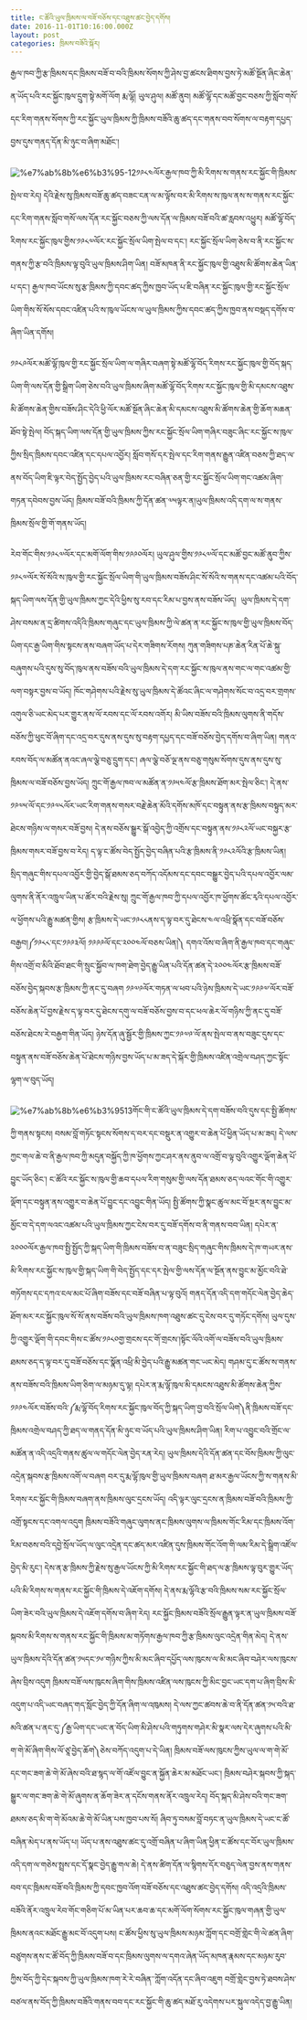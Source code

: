 ```yaml
---
title: ང་ཚོའི་ཡུལ་ཁྲིམས་ལ་བཟོ་བཅོས་དང་འཐུས་ཚང་བྱེད་དགོས།
date: 2016-11-01T10:16:00.000Z
layout: post
categories: ཁྲིམས་བཟོའི་སྐོར།
---
```


རྒྱལ་ཁབ་ཀྱི་རྩ་ཁྲིམས་དང་ཁྲིམས་བཟོ་བ་བའི་ཁྲིམས་སོགས་ཀྱི་ཤེས་བྱ་ཚངས་ཐིགས་བྱས་ཏེ་མཚོ་སྔོན་ཞིང་ཆེན་ན་ཡོད་པའི་རང་སྐྱོང་ཁུལ་དྲུག་སྟེ་མགོ་ལོག རྨ་ལྷོ། ཡུལ་ཤུལ། མཚོ་ནུབ། མཚོ་ལྷོ་དང་མཚོ་བྱང་བཅས་ཀྱི་སློབ་གསོ་དང་རིག་གནས་སོགས་ཀྱི་རང་སྐྱོང་ཡུལ་ཁྲིམས་ཀྱི་ཁྲིམས་བཟོའི་ཆུ་ཚད་དང་གནས་བབ་སོགས་ལ་བརྟག་དཔྱད་བྱས་དུས་གནད་དོན་མི་ཉུང་བ་ཞིག་མཐོང་།

![%e7%ab%8b%e6%b3%95-12](http://trimleng.cn/wp-content/uploads/2016/08/立法-12.jpeg)༡༩༨༤ལོར་རྒྱལ་ཁབ་ཀྱི་མི་རིགས་ས་གནས་རང་སྐྱོང་གི་ཁྲིམས་སྤེལ་བ་རེད། དེའི་རྗེས་སུ་ཁྲིམས་བཟོ་ཆུ་ཚད་བཟང་ངན་ལ་མ་ལྟོས་བར་མི་རིགས་ས་ཁུལ་ནས་ས་གནས་རང་སྐྱོང་དང་རིག་གནས་སློབ་གསོ་ལས་དོན་རང་སྐྱོང་བཅས་ཀྱི་ལས་དོན་ལ་ཁྲིམས་བཟོ་བའི་ཚ་རླབས་འཕྱུར། མཚོ་ལྷོ་བོད་རིགས་རང་སྐྱོང་ཁུལ་གྱིས་༡༩༨༧ལོར་རང་སྐྱོང་སྲོལ་ཡིག་སྤེལ་བ་དང་། རང་སྐྱོང་སྲོལ་ཡིག་ཅེས་བ་ནི་རང་སྐྱོང་ས་གནས་ཀྱི་རྩ་བའི་ཁྲིམས་ལྟ་བུའི་ཡུལ་ཁྲིམས་ཤིག་ཡིན། བཟོ་མཁན་ནི་རང་སྐྱོང་ཁུལ་གྱི་འཐུས་མི་ཚོགས་ཆེན་ཡིན་པ་དང་། རྒྱལ་ཁབ་ཡོངས་སུ་རྩ་ཁྲིམས་ཀྱི་དབང་ཚད་ཀྱིས་ཁྱབ་ཡོད་པ་ཇི་བཞིན་རང་སྐྱོང་ཁུལ་གྱི་རང་སྐྱོང་སྲོལ་ཡིག་གིས་སོ་སོས་དབང་འཛིན་པའི་ས་ཁུལ་ཡོངས་ལ་ཡུལ་ཁྲིམས་ཀྱིས་དབང་ཚད་ཀྱིས་ཁྱབ་ནས་བསྡད་དགོས་བ་ཞིག་ཡིན་དགོས།

༡༩༨༩ལོར་མཚོ་ལྷོ་ཁུལ་གྱི་རང་སྐྱོང་སྲོལ་ཡིག་ལ་གཞིར་བཞག་སྟེ་མཚོ་ལྷོ་བོད་རིགས་རང་སྐྱོང་ཁུལ་གྱི་བོད་སྐད་ཡིག་གི་ལས་དོན་གྱི་སྒྲིག་ཡིག་ཅེས་བའི་ཡུལ་ཁྲིམས་ཞིག་མཚོ་ལྷོ་བོད་རིགས་རང་སྐྱོང་ཁུལ་གྱི་མི་དམངས་འཐུས་མི་ཚོགས་ཆེན་གྱིས་བཟོས་ཤིང་དེའི་ཕྱི་ལོར་མཚོ་སྔོན་ཞིང་ཆེན་མི་དམངས་འཐུས་མི་ཚོགས་ཆེན་གྱི་ཆོག་མཆན་ཐོབ་སྟེ་སྤེལ། བོད་སྐད་ཡིག་ལས་དོན་གྱི་ཡུལ་ཁྲིམས་ཀྱིས་རང་སྐྱོང་སྲོལ་ཡིག་གཞིར་བཟུང་ཞིང་རང་སྐྱོང་ས་ཁུལ་ཀྱིས་སྲིད་ཁྲིམས་དབང་འཛིན་དང་དཔལ་འབྱོར། སློབ་གསོ་དར་སྤེལ་དང་རིག་གནས་རྒྱུན་འཛིན་བཅས་ཀྱི་ཐད་ལ་ནས་བོད་ཡིག་ཇི་ལྟར་བེད་སྤྱོད་བྱེད་པའི་ཡུལ་ཁྲིམས་རང་བཞིན་ཅན་གྱི་རང་སྐྱོང་སྲོལ་ཡིག་གང་འཚམ་ཞིག་གཏན་དབེབས་བྱས་ཡོད། ཁྲིམས་བཟོ་བའི་ཁྲིམས་ཀྱི་དོན་ཚན་༧༥ལྟར་ན།ཡུལ་ཁྲིམས་འདི་དག་ལ་ས་གནས་ཁྲིམས་སྲོལ་གྱི་གོ་གནས་ཡོད།

རེབ་གོང་གིས་༡༩༨༧ལོར་དང་མགོ་ལོག་གིས་༡༩༩༠ལོར། ཡུལ་ཤུལ་གྱིས་༡༩༨༧ལོ་དང་མཚོ་བྱང་མཚོ་ནུབ་ཀྱིས་༡༩༨༧ལོར་སོ་སོའི་ས་ཁུལ་གྱི་རང་སྐྱོང་སྲོལ་ཡིག་གི་ཡུལ་ཁྲིམས་བཟོས་ཤིང་སོ་སོའི་ས་གནས་དང་འཚམ་པའི་བོད་སྐད་ཡིག་ལས་དོན་གྱི་ཡུལ་ཁྲིམས་ཀྱང་དེའི་ཕྱིས་སུ་རབ་དང་རིམ་པ་བྱས་ནས་བཟོས་ཡོད།  ཡུལ་ཁྲིམས་དེ་དག་ཤེས་བསམ་ན་དྲ་ཚིགས་འདིའི་ཁྲིམས་གཞུང་དང་ཡུལ་ཁྲིམས་ཀྱི་ལེ་ཚན་ན་རང་སྐྱོང་ས་ཁུལ་གྱི་ཡུལ་ཁྲིམས་བོད་ཡིག་དང་རྒྱ་ཡིག་གིས་སྟངས་ནས་བཞག་ཡོད་པ་དེར་གཟིགས་རོགས། ཀུན་གཟིགས་པཎ་ཆེན་རིན་པོ་ཆེ་སྐུ་བཞུགས་པའི་དུས་སུ་བོད་ཁུལ་ནས་བཟོས་བའི་ཡུལ་ཁྲིམས་དེ་དག་རང་སྐྱོང་ས་ཁུལ་ནས་གང་ལ་གང་འཚམ་གྱི་ལག་བསྟར་བྱས་བ་ཡོད། ཁོང་གཤེགས་པའི་རྗེས་སུ་ཡུལ་ཁྲིམས་དེ་ཚོའང་ཞིང་ལ་གཤེགས་སོང་བ་འདྲ་བར་གྲགས་འགུལ་ཅི་ཡང་མེད་པར་གྱུར་ནས་ལོ་རབས་དང་ལོ་རབས་འགོར། མི་ཡིས་བཟོས་བའི་ཁྲིམས་ལུགས་ནི་གདོས་བཅོས་ཀྱི་ཕུང་བོ་ཞིག་དང་འདྲ་བར་དུས་ནས་དུས་སུ་བརྟག་དཔྱད་དང་བཟོ་བཅོས་བྱེད་དགོས་བ་ཞིག་ཡིན། གནའ་རབས་བོད་ལ་མཚོན་ནའང་ཞལ་ལྕེ་བཅུ་དྲུག་དང་། ཞལ་ལྕེ་བཅོ་ལྔ་ནས་བཅུ་གསུམ་སོགས་དུས་ནས་དུས་སུ་ཁྲིམས་ལ་བཟོ་བཅོས་བྱས་ཡོད། ཀྲུང་གོ་རྒྱལ་ཁབ་ལ་མཚོན་ན་༡༩༥༤ལོ་རྩ་ཁྲིམས་ཐོག་མར་སྤེལ་ཅིང་། དེ་ནས་༡༩༧༥་ལོ་དང་༡༩༧༨ལོར་ཡང་རིག་གནས་གསར་བརྗེ་ཆེན་མོའི་དགོས་མཁོ་དང་བསྟུན་ནས་རྩ་ཁྲིམས་བསྟུད་མར་ཐེངས་གཉིས་ལ་གསར་བཟོ་བྱས། དེ་ནས་བཅོས་སྒྱུར་སྒོ་འབྱེད་ཀྱི་འགྲོས་དང་བསྟུན་ནས་༡༩༨༢ལོ་ཡང་བསྐྱར་རྩ་ཁྲིམས་གསར་བཟོ་བྱས་བ་རེད། ད་ལྟ་ང་ཚོས་བེད་སྤྱོད་བྱེད་བཞིན་པའི་རྩ་ཁྲིམས་ནི་༡༩༨༢ལོའི་རྩ་ཁྲིམས་ཡིན། སྲིད་གཞུང་གིས་དཔལ་འབྱོར་གྱི་བྱེད་སྒོ་ཐམས་ཅད་བཀོད་འདོམས་དང་དབང་བསྒྱུར་བྱེད་པའི་དཔལ་འབྱོར་ལམ་ལུགས་ནི་ནོར་འཁྲུལ་ཡིན་པ་ཚོར་བའི་རྗེས་སུ། ཀྲུང་གོ་རྒྱལ་ཁབ་ཀྱི་དཔལ་འབྱོར་ཁ་ཕྱོགས་ཚོང་རྭའི་དཔལ་འབྱོར་ལ་ཕྱོགས་པའི་རྒྱུ་མཚན་གྱིས། རྩ་ཁྲིམས་དེ་ཡང་༡༩༨༨ནས་ད་ལྟ་བར་དུ་ཐེངས་༤ལ་འཕྲི་སྣོན་དང་བཟོ་བཅོས་བརྒྱབ།༼༡༩༨༨་དང་༡༩༩༣ལོ། ༡༩༩༩ལོ་དང་༢༠༠༤ལོ་བཅས་ཡིན།༽ དགའ་འོས་བ་ཞིག་ནི་རྒྱལ་ཁབ་དང་གཞུང་གིས་འགྲོ་བ་མིའི་ཐོབ་ཐང་གི་སྲུང་སྐྱོབ་ལ་ཁག་ཐེག་བྱེད་རྒྱུ་ཡིན་པའི་དོན་ཚན་དེ་༢༠༠༤ལོར་རྩ་ཁྲིམས་བཟོ་བཅོས་བྱེད་སྐབས་རྩ་ཁྲིམས་ཀྱི་ནང་དུ་བཞག ༡༩༧༩ལོར་གཏན་ལ་ཕབ་པའི་ཉེས་ཁྲིམས་དེ་ཡང་༡༩༩༧་ལོར་བཟོ་བཅོས་ཆེན་པོ་བྱས་རྗེས་ད་ལྟ་བར་དུ་ཐེངས་དགུ་ལ་བཟོ་བཅོས་བྱས་བ་དང་ཕལ་ཆེར་ལོ་གཉིས་ཀྱི་ནང་དུ་བཟོ་བཅོས་ཐེངས་རེ་བརྒྱག་གིན་ཡོད། ཉེས་དོན་ཞུ་སྦྱོར་གྱི་ཁྲིམས་ཀྱང་༡༩༧༩་ལོ་ནས་སྤེལ་བ་ནས་བཟུང་དུས་དང་བསྟུན་ནས་བཟོ་བཅོས་ཆེན་པོ་ཐེངས་གཉིས་བྱས་ཡོད་པ་མ་ཟད་དེ་སྐོར་གྱི་ཁྲིམས་འཛིན་འགྲེལ་བཤད་ཀྱང་སྟོང་ལྷག་ལ་བུད་ཡོད།

![%e7%ab%8b%e6%b3%9513](http://trimleng.cn/wp-content/uploads/2016/08/立法13-300x162.jpeg)གོང་གི་ང་ཚོའི་ཡུལ་ཁྲིམས་དེ་དག་བཟོས་བའི་དུས་དང་སྤྱི་ཚོགས་ཀྱི་གནས་སྟངས། བསམ་བློ་གཏོང་སྟངས་སོགས་ད་བར་དང་བསྡུར་ན་འགྱུར་བ་ཆེན་པོ་ཕྱིན་ཡོད་པ་མ་ཟད། དེ་ལས་ཀྱང་གལ་ཆེ་བ་ནི་རྒྱལ་ཁབ་ཀྱི་མདུན་བསྐྱོད་ཀྱི་ཁ་ཕྱོགས་ཀྱང་ཤར་ནས་ནུབ་ལ་འགྲོ་བ་ལྟ་བུའི་འགྱུར་ལྡོག་ཆེན་པོ་བྱུང་ཡོད་ཅིང་། ང་ཚོའི་རང་སྐྱོང་ས་ཁུལ་གྱི་ཆབ་དཔལ་རིག་གསུམ་གྱི་ལས་དོན་ཐམས་ཅད་ལའང་གོང་གི་འགྱུར་ལྡོག་དང་བསྟུན་ནས་འགྱུར་བ་ཆེན་པོ་བྱུང་དང་འབྱུང་གིན་ཡོད། སྤྱི་ཚོགས་ཀྱི་སྣང་ཚུལ་མང་བོ་སྔར་ནས་བྱུང་མ་མྱོང་བ་དེ་དག་ལའང་འཚམ་པའི་ཡུལ་ཁྲིམས་ཀྱང་ངེས་བར་དུ་བཟོ་དགོས་བ་ནི་གནས་བབ་ཡིན། དཔེར་ན་༢༠༠༠ལོར་རྒྱལ་ཁབ་སྤྱི་སྤྱོད་ཀྱི་སྐད་ཡིག་གི་ཁྲིམས་བཟོས་བ་ན་བཟུང་སྲིད་གཞུང་གིས་ཁྲིམས་དེ་ཁ་གཡར་ནས་མི་རིགས་རང་སྐྱོང་ས་ཁུལ་གྱི་སྐད་ཡིག་གི་བེད་སྤྱོད་དང་དར་སྤེལ་གྱི་ལས་དོན་ལ་སྔོན་ནས་བྱུང་མ་མྱོང་བའི་ཐེ་གཏོགས་དང་དཀའ་ངལ་མང་པོ་ཞིག་བཟོས་དང་བཟོ་བཞིན་པ་ལྟ་བུའོ། གནད་དོན་འདི་དག་གདོང་ལེན་བྱེད་ཆེད་ཐོག་མར་རང་སྐྱོང་ཁུལ་སོ་སོ་ནས་བཟོས་བའི་ཡུལ་ཁྲིམས་ཁག་འཐུས་ཚང་དུ་ངེས་བར་དུ་གཏོང་དགོས། ཡུལ་དུས་ཀྱི་འགྱུར་ལྡོག་གི་དབང་གིས་ང་ཚོས་༡༩༨༠གྱ་གྲངས་དང་གོ་གྲངས་།སྟོང་ལོའི་འགོ་ལ་བཟོས་བའི་ཡུལ་ཁྲིམས་ཐམས་ཅད་ད་ལྟ་བར་དུ་བཟོ་བཅོས་དང་སྣོན་འཕྲི་མི་བྱེད་པའི་རྒྱུ་མཚན་གང་ཡང་མེད། གཤམ་དུ་ང་ཚོས་ས་གནས་ནས་བཟོས་བའི་ཁྲིམས་ཡིག་ཅིག་ལ་མཉམ་དུ་ལྟ། དཔེར་ན་རྨ་ལྷོ་ཁུལ་མི་དམངས་འཐུས་མི་ཚོགས་ཆེན་ཀྱིས་༡༩༩༤ལོར་བཟོས་བའི་༼རྨ་ལྷོ་བོད་རིགས་རང་སྐྱོང་ཁུལ་བོད་ཀྱི་སྐད་ཡིག་བྱ་བའི་སྲོལ་ཡིག༽ནི་ཁྲིམས་བཟོ་དང་ཁྲིམས་འགྲེལ་བཤད་ཀྱི་ཐད་ལ་གནད་དོན་མི་ཉུང་བ་ཡོད་པའི་ཡུལ་ཁྲིམས་ཤིག་ཡིན། རིག་པ་འབྱུང་བའི་གྲོང་ལ་མཚོན་ན་འདི་འདྲའི་གནས་ཚུལ་ལ་གདོང་ལེན་བྱེད་རན་རེད། ཡུལ་ཁྲིམས་དེའི་དོན་ཚན་དང་བོས་ཁྲིམས་ཀྱི་ལུང་འདྲེན་སྐབས་རྩ་ཁྲིམས་འགོ་ལ་བཞག བར་དུ་རྨ་ལྷོ་ཁུལ་གྱི་ཡུལ་ཁྲིམས་བཞག ཐ་མར་རྒྱལ་ཡོངས་ཀྱི་ས་གནས་མི་རིགས་རང་སྐྱོང་གི་ཁྲིམས་བཞག་ནས་ཁྲིམས་ལུང་དྲངས་ཡོད། འདི་ལྟར་ལུང་དྲངས་ན་ཁྲིམས་བཟོ་བའི་ཁྲིམས་ཀྱི་འགྲོ་སྟངས་དང་འགལ་འདུག ཁྲིམས་བཟོའི་གཞུང་ལུགས་ནང་ཁྲིམས་ལུགས་ལ་ཁྲིམས་གོང་རིམ་དང་ཁྲིམས་འོག་རིམ་བཅས་བའི་དབྱེ་སྲོལ་ཡོད་ལ་ལུང་འདྲེན་དང་ཚད་མར་འཛིན་དུས་ཁྲིམས་གོང་འོག་གི་ལམ་རིམ་དེ་སྒྲིག་འཛོལ་བྱེད་མི་རུང་། དེས་ན་རྩ་ཁྲིམས་ཀྱི་རྗེས་སུ་རྒྱལ་ཡོངས་ཀྱི་མི་རིགས་རང་སྐྱོང་གི་ཐད་ལ་རྩ་ཁྲིམས་ལྟ་བུར་གྱུར་ཡོད་པའི་མི་རིགས་ས་གནས་རང་སྐྱོང་གི་ཁྲིམས་དེ་འཇོག་དགོས། དེ་ནས་རྨ་ལྷོའི་རྩ་བའི་ཁྲིམས་སམ་རང་སྐྱོང་སྲོལ་ཡིག་ཟེར་བའི་ཡུལ་ཁྲིམས་དེ་འཇོག་དགོས་བ་ཞིག་རེད། རང་སྐྱོང་ཁྲིམས་བཟོའི་སྲོལ་རྒྱུན་ལྟར་ན་ཡུལ་ཁྲིམས་བཟོ་སྐབས་མི་རིགས་ས་གནས་རང་སྐྱོང་གི་ཁྲིམས་མ་གཏོགས་རྒྱལ་ཁབ་ཀྱི་རྩ་ཁྲིམས་ལུང་འདྲེན་གིན་མེད། དེ་ནས་ཡུལ་ཁྲིམས་དེའི་དོན་ཚན་༡༥དང་༡༦་གཉིས་ཀྱིས་མི་མང་ཞིབ་དཔྱོད་ལས་ཁུངས་ལ་མི་མང་ཞིབ་བཤེར་ལས་ཁུངས་ཞེས་བྲིས་འདུག ཁྲིམས་བཟོ་ལས་ཁུངས་ཞིག་གིས་ཁྲིམས་འཛིན་ལས་ཁུངས་ཀྱི་མིང་བྱང་ཡང་དག་པ་ཞིག་བྲིས་མི་འདུག་པ་འདི་ཡང་བཞད་གད་སློང་བྱེད་ཀྱི་དོན་ཞིག་ལ་འཁུམས། དེ་ལས་ཀྱང་ཚབས་ཆེ་བ་ནི་དོན་ཚན་༡༥་བའི་ཐ་མའི་ཚན་པ་ནང་དུ་༼རྒྱ་ཡིག་དང་ཡང་ན་བོད་ཡིག་མི་ཤེས་པའི་གཏུགས་གཤེར་མི་སྣར་ལས་དེར་ཞུགས་པའི་མི་ག་གེ་མོ་ཞིག་གིས་ལོ་ཙཱ་བྱེད་ཆོག༽ཅེས་བཀོད་འདུག་པ་དེ་ཡིན། ཁྲིམས་བཟོ་ལས་ཁུངས་ཀྱིས་ཡུལ་ལ་ག་གེ་མོ་དང་གང་ཟག་ཆེ་གེ་མོ་ཞེས་བའི་ཐ་སྙད་ལ་གོ་འཛོལ་བྱུང་ན་སྐྱོན་ཆེར་མ་མཐོང་ཡང་། ཁྲིམས་བཤེར་སྐབས་ཀྱི་སྐད་སྒྱུར་ལ་གང་ཟག་ཆེ་གེ་མོ་ཞུགས་ན་ཆོག་ཟེར་ན་དངོས་གནས་ནོར་འཁྲུལ་རེད། བོད་སྐད་མི་ཤེས་བའི་གང་ཟག་ཐམས་ཅད་མི་ག་གེ་མོའམ་ཆེ་གེ་མོ་ཡིན་པས་ཁྱབ་པས་སོ། ཞིབ་ཏུ་བསམ་བློ་བཏང་ན་ཡུལ་ཁྲིམས་དེ་ཡང་ང་ཚོ་བཞིན་མེད་པ་ནས་ཡོད་པ། ཡོད་པ་ནས་འཐུས་ཚང་དུ་འགྲོ་བཞིན་པ་ཞིག་ཡིན་ཕྱིན་ང་ཚོས་དང་བོར་ཡུལ་ཁྲིམས་འདི་དག་ལ་གཅེས་སྤྲས་དང་དོ་སྣང་བྱེད་རྒྱུ་གལ་ཆེ། དེ་ནས་ཚིག་དོན་ལ་སྙིགས་དོར་བཅུད་ལེན་བྱས་ནས་གནས་བབ་དང་ཁྲིམས་བཟོ་བའི་ཁྲིམས་ཀྱི་དབང་ཁྱབ་འོག་བཟོ་བཅོས་དང་འཐུས་ཚང་བྱེད་དགོས། འདི་འདྲའི་ཁྲིམས་བཟོའི་ནོར་འཁྲུལ་རེབ་གོང་གཅིག་པོ་མ་ཡིན་པར་ཆབ་ཆ་དང་མགོ་ལོག་སོགས་རང་སྐྱོང་ཁུལ་གཞན་གྱི་ཡུལ་ཁྲིམས་ནའང་མཐོང་རྒྱུ་མང་བོ་འདུག་པས། ང་ཚོས་ཕྱིས་སུ་ཡུལ་ཁྲིམས་མཉམ་ཀློག་དང་བགྲོ་གླེང་གི་ལེ་ཚན་ཞིག་བཙུགས་ནས་ང་ཚོ་བོད་ཀྱི་ཁྲིམས་བཟོ་བ་དང་ཁྲིམས་ལུགས་ལ་དགའ་ཞེན་ཡོད་མཁན་རྣམས་དང་མཉམ་རུབ་ཀྱིས་བོད་ཀྱི་དེང་སྐབས་ཀྱི་ཡུལ་ཁྲིམས་ཁག་རེ་རེ་བཞིན་་ཀློག་འདོན་དང་ཞིབ་འཇུག བགྲོ་གླེང་བྱས་ཏེ་ཐབས་ཤེས་བཙལ་ནས་བོད་ཀྱི་ཁྲིམས་བཟོའི་གནས་བབ་དང་རང་སྐྱོང་གི་ཆུ་ཚད་མཐོ་རུ་འདེགས་པར་སྐུལ་འདེད་བྱ་རྒྱུ་ཡིན།
